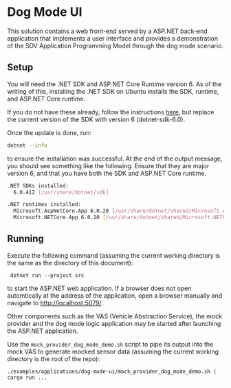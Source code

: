 # Dog Mode UI

This solution contains a web front-end served by a ASP.NET back-end
application that implements a user interface and provides a demonstration of
the SDV Application Programming Model through the dog mode scenario.

## Setup

You will need the .NET SDK and ASP.NET Core Runtime version 6. As of the writing of this,
installing the .NET SDK on Ubuntu installs the SDK, runtime, and ASP.NET Core runtime.

If you do not have these already, follow the instructions
[here](https://learn.microsoft.com/en-us/dotnet/core/install/linux-ubuntu-2004#add-the-microsoft-package-repository),
but replace the current version of the SDK with version 6 (dotnet-sdk-6.0).

Once the update is done, run:

```bash 
dotnet --info
```

to ensure the installation was successful. At the end of the output message, you should see
something like the following. Ensure that they are major version 6, and that you have both the
SDK and ASP.NET Core runtime.

```bash
.NET SDKs installed:
  6.0.412 [/usr/share/dotnet/sdk]

.NET runtimes installed:
  Microsoft.AspNetCore.App 6.0.20 [/usr/share/dotnet/shared/Microsoft.AspNetCore.App]
  Microsoft.NETCore.App 6.0.20 [/usr/share/dotnet/shared/Microsoft.NETCore.App]
```

## Running

Execute the following command (assuming the current working directory is the
same as the directory of this document):

     dotnet run --project src

to start the ASP.NET web application. If a browser does not open automtically
at the address of the application, open a browser manually and navigate to
<http://localhost:5079/>.

Other components such as the VAS (Vehicle Abstraction Service), the mock provider and the dog mode
logic application may be started after launching the ASP.NET application.

Use the `mock_provider_dog_mode_demo.sh` script to pipe its output into the mock
VAS to generate mocked sensor data (assuming the current working directory is
the root of the repo):

    ./examples/applications/dog-mode-ui/mock_provider_dog_mode_demo.sh | cargo run ...
